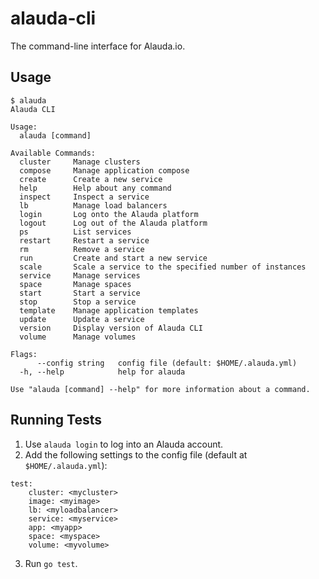 # alauda-cli
The command-line interface for Alauda.io.

## Usage
```
$ alauda
Alauda CLI

Usage:
  alauda [command]

Available Commands:
  cluster     Manage clusters
  compose     Manage application compose
  create      Create a new service
  help        Help about any command
  inspect     Inspect a service
  lb          Manage load balancers
  login       Log onto the Alauda platform
  logout      Log out of the Alauda platform
  ps          List services
  restart     Restart a service
  rm          Remove a service
  run         Create and start a new service
  scale       Scale a service to the specified number of instances
  service     Manage services
  space       Manage spaces
  start       Start a service
  stop        Stop a service
  template    Manage application templates
  update      Update a service
  version     Display version of Alauda CLI
  volume      Manage volumes

Flags:
      --config string   config file (default: $HOME/.alauda.yml)
  -h, --help            help for alauda

Use "alauda [command] --help" for more information about a command.
```

## Running Tests
1. Use `alauda login` to log into an Alauda account.
2. Add the following settings to the config file (default at `$HOME/.alauda.yml`):
```
test:
    cluster: <mycluster>
    image: <myimage>
    lb: <myloadbalancer>
    service: <myservice>
    app: <myapp>
    space: <myspace>
    volume: <myvolume>
```
3. Run `go test`.